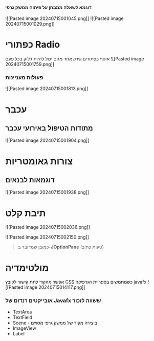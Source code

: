 #### דוגמא לשאלה ממבחן על פיתוח ממשק גרפי
![[Pasted image 20240715001045.png]]
![[Pasted image 20240715001029.png]]

# כפתורי Radio
אוסף כפתורים שרק אחד מהם יכול להיות דלוק בכל פעם
![[Pasted image 20240715001759.png]]
### פעולות מעניינות
![[Pasted image 20240715001813.png]]

# עכבר
## מתודות הטיפול באירועי עכבר
![[Pasted image 20240715001904.png]]

# צורות גאומטריות
##  דוגמאות לבנאים
![[Pasted image 20240715001938.png]]

# תיבת קלט

![[Pasted image 20240715002036.png]]

![[Pasted image 20240715002150.png]]
> כמובן שמדובר ב-**JOptionPane** (טעות כתיב)


# מולטימדיה
אפשר מהקוד לתת קישור לקובץ CSS כשמתמשים בספריית הגרפיקה javafx
![[Pasted image 20240715014117.png]]

### אובייקטים רנדום של Javafx ששווה לזכור
- TextArea
- TextField
- Scene - ביצירה מקוד של ממשק גרפי מסויים
- ImageView
- Label